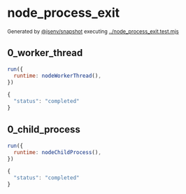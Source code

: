 # node_process_exit

<sub>
  Generated by <a href="https://github.com/jsenv/core/tree/main/packages/independent/snapshot">@jsenv/snapshot</a> executing <a href="../node_process_exit.test.mjs">../node_process_exit.test.mjs</a>
</sub>

## 0_worker_thread

```js
run({
  runtime: nodeWorkerThread(),
})
```

```js
{
  "status": "completed"
}
```

## 0_child_process

```js
run({
  runtime: nodeChildProcess(),
})
```

```js
{
  "status": "completed"
}
```
